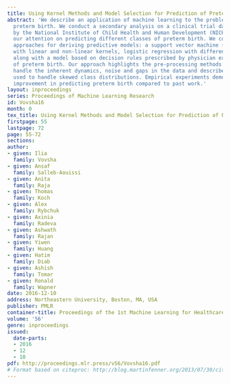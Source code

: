 ```yaml
---
title: Using Kernel Methods and Model Selection for Prediction of Preterm Birth
abstract: 'We describe an application of machine learning to the problem of predicting
  preterm birth. We conduct a secondary analysis on a clinical trial dataset collected
  by the National Institute of Child Health and Human Development (NICHD) while focusing
  our attention on predicting different classes of preterm birth. We compare three
  approaches for deriving predictive models: a support vector machine (SVM) approach
  with linear and non-linear kernels, logistic regression with different model selection
  along with a model based on decision rules prescribed by physician experts for prediction
  of preterm birth. Our approach highlights the pre-processing methods applied to
  handle the inherent dynamics, noise and gaps in the data and describe techniques
  used to handle skewed class distributions. Empirical experiments demonstrate significant
  improvement in predicting preterm birth compared to past work.'
layout: inproceedings
series: Proceedings of Machine Learning Research
id: Vovsha16
month: 0
tex_title: Using Kernel Methods and Model Selection for Prediction of Preterm Birth
firstpage: 55
lastpage: 72
page: 55-72
sections: 
author:
- given: Ilia
  family: Vovsha
- given: Ansaf
  family: Salleb-Aouissi
- given: Anita
  family: Raja
- given: Thomas
  family: Koch
- given: Alex
  family: Rybchuk
- given: Axinia
  family: Radeva
- given: Ashwath
  family: Rajan
- given: Yiwen
  family: Huang
- given: Hatim
  family: Diab
- given: Ashish
  family: Tomar
- given: Ronald
  family: Wapner
date: 2016-12-10
address: Northeastern University, Boston, MA, USA
publisher: PMLR
container-title: Proceedings of the 1st Machine Learning for Healthcare Conference
volume: '56'
genre: inproceedings
issued:
  date-parts:
  - 2016
  - 12
  - 10
pdf: http://proceedings.mlr.press/v56/Vovsha16.pdf
# Format based on citeproc: http://blog.martinfenner.org/2013/07/30/citeproc-yaml-for-bibliographies/
---
```

